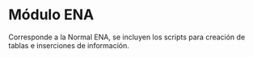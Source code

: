 # Módulo ENA
Corresponde a la Normal ENA, se incluyen los scripts para creación de tablas e inserciones de información.
